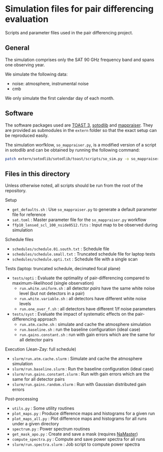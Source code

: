 # Simulation files for pair differencing evaluation

Scripts and parameter files used in the pair differencing project.

## General

The simulation comprises only the SAT 90 GHz frequency band and spans one observing year.

We simulate the following data:

* noise: atmosphere, instrumental noise
* cmb

We only simulate the first calendar day of each month.

## Software

The software packages used are
[TOAST 3](https://github.com/hpc4cmb/toast/tree/toast3),
[sotodlib](https://github.com/simonsobs/sotodlib)
and [mappraiser](https://github.com/B3Dcmb/midapack/tree/gaps-maxL).
They are provided as submodules in the `extern` folder so that the exact setup can be reproduced easily.

The simulation worfklow, `so_mappraiser.py`, is a modified version of a script in sotodlib and can be obtained by running the following command:
```bash
patch extern/sotodlib/sotodlib/toast/scripts/so_sim.py -o so_mappraiser.py < so_sim.patch
```

## Files in this directory

Unless otherwise noted, all scripts should be run from the root of the repository.

Setup

* `get_defaults.sh` : Use `so_mappraiser.py` to generate a default parameter file for reference
* `sat.toml` : Master parameter file for the `so_mappraiser.py` workflow
* `ffp10_lensed_scl_100_nside0512.fits` : Input map to be observed during simulation

Schedule files

* `schedules/schedule.01.south.txt` : Schedule file
* `schedules/schedule.small.txt` : Truncated schedule file for laptop tests
* `schedules/schedule.opti.txt` : Schedule file with a single scan

Tests (laptop: truncated schedule, decimated focal plane)

* `tests/opti` : Evaluate the optimality of pair-differencing compared to maximum-likelihood (single observation)
  * `run.white.uniform.sh` : all detector _pairs_ have the same white noise level (but not detectors in a pair)
  * `run.white.variable.sh` : all detectors have different white noise levels
  * `run.one_over_f.sh` : all detectors have different 1/f noise parameters
* `tests/syst` : Evaluate the impact of systematic effects on the pair-differencing approach
  * `run.atm.cache.sh` : simulate and cache the atmosphere simulation
  * `run.baseline.sh` : run the baseline configuration (ideal case)
  * `run.gains.constant.sh` : run with gain errors which are the same for all detector pairs

Execution (Jean-Zay: full schedule)

* `slurm/run.atm.cache.slurm` : Simulate and cache the atmosphere simulation
* `slurm/run.baseline.slurm` : Run the baseline configuration (ideal case)
* `slurm/run.gains.constant.slurm` : Run with gain errors which are the same for all detector pairs
* `slurm/run.gains.random.slurm` : Run with Gaussian distributed gain errors

Post-processing

* `utils.py` : Some utility routines
* `plot_maps.py` : Produce difference maps and histograms for a given run
* `plot_maps_all.py` : Plot difference maps and histograms for all runs under a given directory
* `spectrum.py` : Power spectrum routines
* `get_mask_apo.py` : Create and save a mask (requires [NaMaster](https://namaster.readthedocs.io))
* `compute_spectra.py` : Compute and save power spectra for all runs
* `slurm/run.spectra.slurm` : Job script to compute power spectra
